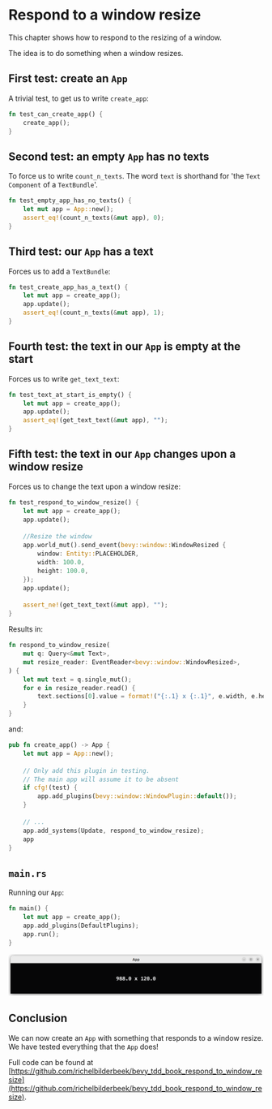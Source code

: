 # Respond to a window resize

This chapter shows how to respond to the resizing of a window.

The idea is to do something when a window resizes.

## First test: create an `App`

A trivial test, to get us to write `create_app`:

```rust
fn test_can_create_app() {
    create_app();
}
```

## Second test: an empty `App` has no texts

To force us to write `count_n_texts`.
The word `text` is shorthand for 'the `Text` `Component`
of a `TextBundle`'.

```rust
fn test_empty_app_has_no_texts() {
    let mut app = App::new();
    assert_eq!(count_n_texts(&mut app), 0);
}
```

## Third test: our `App` has a text

Forces us to add a `TextBundle`:

```rust
fn test_create_app_has_a_text() {
    let mut app = create_app();
    app.update();
    assert_eq!(count_n_texts(&mut app), 1);
}
```

## Fourth test: the text in our `App` is empty at the start

Forces us to write `get_text_text`:

```rust
fn test_text_at_start_is_empty() {
    let mut app = create_app();
    app.update();
    assert_eq!(get_text_text(&mut app), "");
}
```

## Fifth test: the text in our `App` changes upon a window resize

Forces us to change the text upon a window resize:

```rust
fn test_respond_to_window_resize() {
    let mut app = create_app();
    app.update();

    //Resize the window
    app.world_mut().send_event(bevy::window::WindowResized {
        window: Entity::PLACEHOLDER,
        width: 100.0,
        height: 100.0,
    });
    app.update();
    
    assert_ne!(get_text_text(&mut app), "");
}
```

Results in:

```rust
fn respond_to_window_resize(
    mut q: Query<&mut Text>,
    mut resize_reader: EventReader<bevy::window::WindowResized>,
) {
    let mut text = q.single_mut();
    for e in resize_reader.read() {
        text.sections[0].value = format!("{:.1} x {:.1}", e.width, e.height);
    }
}
```

and:

```rust
pub fn create_app() -> App {
    let mut app = App::new();

    // Only add this plugin in testing.
    // The main app will assume it to be absent
    if cfg!(test) {
        app.add_plugins(bevy::window::WindowPlugin::default());
    }

    // ...
    app.add_systems(Update, respond_to_window_resize);
    app
}
```

## `main.rs`

Running our `App`:

```rust
fn main() {
    let mut app = create_app();
    app.add_plugins(DefaultPlugins);
    app.run();
}
```

![The App responds to a window resize](respond_to_window_resize.png)

## Conclusion

We can now create an `App` with something that responds
to a window resize.
We have tested everything that the `App` does!

Full code can be found at [https://github.com/richelbilderbeek/bevy_tdd_book_respond_to_window_resize](https://github.com/richelbilderbeek/bevy_tdd_book_respond_to_window_resize).
